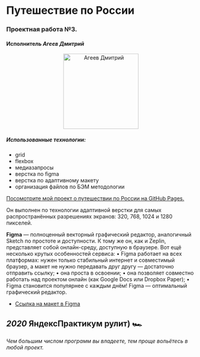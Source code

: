 # Путешествие по России
### Проектная работа №3.
#### Исполнитель                                  *Агеев Дмитрий* 

<p align="center"><img src="https://scontent-sea1-1.xx.fbcdn.net/v/t1.0-9/127142444_1292068024474820_2603593254457549792_n.jpg?_nc_cat=102&ccb=2&_nc_sid=09cbfe&_nc_ohc=lNfmQJfCcfsAX8gUG9A&_nc_ht=scontent-sea1-1.xx&oh=3c479f78bd67447aba87782e3e0b6fe8&oe=5FEEA4FC" width="200" alt="Агеев Дмитрий"></p>

##### Использованные технологии:
* grid
* flexbox
* медиазапросы
* верстка по figma
* верстка по адаптивному макету
* организация файлов по БЭМ методологии

[Посомотрите мой проект о путешествии по России на GitHub Pages.](https://ageevdmitryminsk.github.io/russian-travel/index.html)

Он выполнен по технологии адаптивной верстки для самых распространённых разрешениях экранов: 320, 768, 1024 и 1280 пикселей.


**Figma**
— полноценный векторный графический редактор, аналогичный Sketch по простоте и доступности. К тому же он, как и Zeplin, представляет собой онлайн-среду, доступную в браузере.
Вот ещё несколько крутых особенностей сервиса:
•	Figma работает на всех платформах: нужен только стабильный интернет и совместимый браузер, а макет не нужно передавать друг другу — достаточно отправить ссылку;
•	она проста в освоении;
•	она позволяет совместно работать над проектом онлайн (как Google Docs или Dropbox Paper);
•	Figma становится популярнее c каждым днём!
Figma — оптимальный графический редактор. 

* [Ссылка на макет в Figma](https://www.figma.com/file/OyRWEjU6wBwRe1hapzQoLx/Sprint-3%3A-Russia-%2F-desktop-%2B-mobile?node-id=28503%3A0)



##                  *2020*                     ЯндексПрактикум рулит) 🏎

*Чем большим числом программ вы владеете, тем проще вольётесь в любой проект.*

